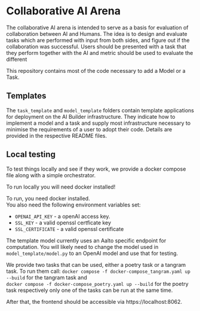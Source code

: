 # Collaborative AI Arena

The collaborative AI arena is intended to serve as a basis for evaluation of collaboration between AI and Humans. The idea is to design and evaluate tasks which are performed with input from both sides, and figure out if the collaboration was successful.
Users should be presented with a task that they perform together with the AI and metric should be used to evaluate the different

This repository contains most of the code necessary to add a Model or a Task.

## Templates

The `task_template` and `model_template` folders contain template applications for deployment on the AI Builder infrastructure.
They indicate how to implement a model and a task and supply most infrastructure necessary to minimise the requirements of a user to adopt their code.
Details are provided in the respective README files.

## Local testing

To test things locally and see if they work, we provide a docker compose file along with a simple orchestrator.

To run locally you will need docker installed!

To run, you need docker installed.  
You also need the following environment variables set:

- `OPENAI_API_KEY` - a openAI access key.
- `SSL_KEY` - a valid openssl certficate key
- `SSL_CERTIFICATE` - a valid openssl certificate

The template model currently uses an Aalto specific endpoint for computation.
You will likely need to change the model used in `model_template/model.py` to an OpenAI model and use that for testing.

We provide two tasks that can be used, either a poetry task or a tangram task. To run them call:
`docker compose -f docker-compose_tangram.yaml up --build` for the tangram task and  
`docker compose -f docker-compose_poetry.yaml up --build` for the poetry task respectively
only one of the tasks can be run at the same time.

After that, the frontend should be accessible via https://localhost:8062.
